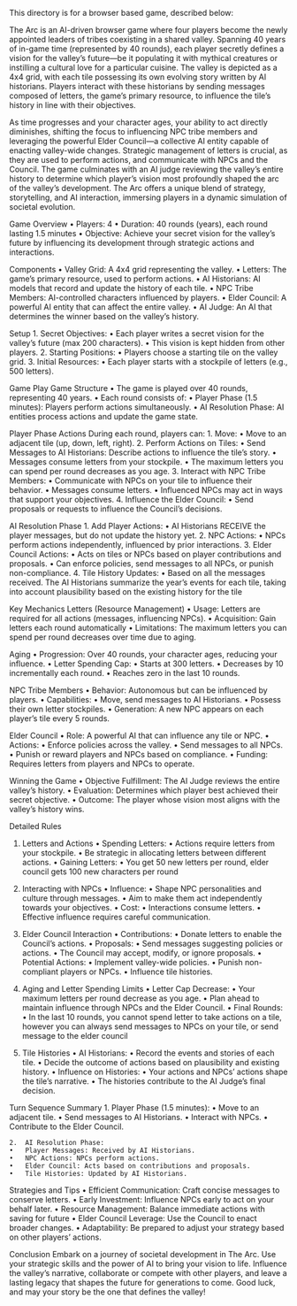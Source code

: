 This directory is for a browser based game, described below:

The Arc is an AI-driven browser game where four players become the newly appointed leaders of tribes coexisting in a shared valley. Spanning 40 years of in-game time (represented by 40 rounds), each player secretly defines a vision for the valley’s future—be it populating it with mythical creatures or instilling a cultural love for a particular cuisine. The valley is depicted as a 4x4 grid, with each tile possessing its own evolving story written by AI historians. Players interact with these historians by sending messages composed of letters, the game’s primary resource, to influence the tile’s history in line with their objectives.

As time progresses and your character ages, your ability to act directly diminishes, shifting the focus to influencing NPC tribe members and leveraging the powerful Elder Council—a collective AI entity capable of enacting valley-wide changes. Strategic management of letters is crucial, as they are used to perform actions, and communicate with NPCs and the Council. The game culminates with an AI judge reviewing the valley’s entire history to determine which player’s vision most profoundly shaped the arc of the valley’s development. The Arc offers a unique blend of strategy, storytelling, and AI interaction, immersing players in a dynamic simulation of societal evolution.

Game Overview
• Players: 4
• Duration: 40 rounds (years), each round lasting 1.5 minutes
• Objective: Achieve your secret vision for the valley’s future by influencing its development through strategic actions and interactions.

Components
• Valley Grid: A 4x4 grid representing the valley.
• Letters: The game’s primary resource, used to perform actions.
• AI Historians: AI models that record and update the history of each tile.
• NPC Tribe Members: AI-controlled characters influenced by players.
• Elder Council: A powerful AI entity that can affect the entire valley.
• AI Judge: An AI that determines the winner based on the valley’s history.

Setup 1. Secret Objectives:
• Each player writes a secret vision for the valley’s future (max 200 characters).
• This vision is kept hidden from other players. 2. Starting Positions:
• Players choose a starting tile on the valley grid. 3. Initial Resources:
• Each player starts with a stockpile of letters (e.g., 500 letters).

Game Play
Game Structure
• The game is played over 40 rounds, representing 40 years.
• Each round consists of:
• Player Phase (1.5 minutes): Players perform actions simultaneously.
• AI Resolution Phase: AI entities process actions and update the game state.

Player Phase Actions
During each round, players can: 1. Move:
• Move to an adjacent tile (up, down, left, right). 2. Perform Actions on Tiles:
• Send Messages to AI Historians: Describe actions to influence the tile’s story.
• Messages consume letters from your stockpile.
• The maximum letters you can spend per round decreases as you age. 3. Interact with NPC Tribe Members:
• Communicate with NPCs on your tile to influence their behavior.
• Messages consume letters.
• Influenced NPCs may act in ways that support your objectives. 4. Influence the Elder Council:
• Send proposals or requests to influence the Council’s decisions.

AI Resolution Phase 1. Add Player Actions:
• AI Historians RECEIVE the player messages, but do not update the history yet. 2. NPC Actions:
• NPCs perform actions independently, influenced by prior interactions. 3. Elder Council Actions:
• Acts on tiles or NPCs based on player contributions and proposals.
• Can enforce policies, send messages to all NPCs, or punish non-compliance. 4. Tile History Updates:
• Based on all the messages received. The AI Historians summarize the year’s events for each tile, taking into account plausibility based on the existing history for the tile

Key Mechanics
Letters (Resource Management)
• Usage: Letters are required for all actions (messages, influencing NPCs).
• Acquisition: Gain letters each round automatically
• Limitations: The maximum letters you can spend per round decreases over time due to aging.

Aging
• Progression: Over 40 rounds, your character ages, reducing your influence.
• Letter Spending Cap:
• Starts at 300 letters.
• Decreases by 10 incrementally each round.
• Reaches zero in the last 10 rounds.

NPC Tribe Members
• Behavior: Autonomous but can be influenced by players.
• Capabilities:
• Move, send messages to AI Historians.
• Possess their own letter stockpiles.
• Generation: A new NPC appears on each player’s tile every 5 rounds.

Elder Council
• Role: A powerful AI that can influence any tile or NPC.
• Actions:
• Enforce policies across the valley.
• Send messages to all NPCs.
• Punish or reward players and NPCs based on compliance.
• Funding: Requires letters from players and NPCs to operate.

Winning the Game
• Objective Fulfillment: The AI Judge reviews the entire valley’s history.
• Evaluation: Determines which player best achieved their secret objective.
• Outcome: The player whose vision most aligns with the valley’s history wins.

Detailed Rules

1. Letters and Actions
   • Spending Letters:
   • Actions require letters from your stockpile.
   • Be strategic in allocating letters between different actions.
   • Gaining Letters:
   • You get 50 new letters per round, elder council gets 100 new characters per round

2. Interacting with NPCs
   • Influence:
   • Shape NPC personalities and culture through messages.
   • Aim to make them act independently towards your objectives.
   • Cost:
   • Interactions consume letters.
   • Effective influence requires careful communication.

3. Elder Council Interaction
   • Contributions:
   • Donate letters to enable the Council’s actions.
   • Proposals:
   • Send messages suggesting policies or actions.
   • The Council may accept, modify, or ignore proposals.
   • Potential Actions:
   • Implement valley-wide policies.
   • Punish non-compliant players or NPCs.
   • Influence tile histories.

4. Aging and Letter Spending Limits
   • Letter Cap Decrease:
   • Your maximum letters per round decrease as you age.
   • Plan ahead to maintain influence through NPCs and the Elder Council.
   • Final Rounds:
   • In the last 10 rounds, you cannot spend letter to take actions on a tile, however you can always send messages to NPCs on your tile, or send message to the elder council

5. Tile Histories
   • AI Historians:
   • Record the events and stories of each tile.
   • Decide the outcome of actions based on plausibility and existing history.
   • Influence on Histories:
   • Your actions and NPCs’ actions shape the tile’s narrative.
   • The histories contribute to the AI Judge’s final decision.

Turn Sequence Summary 1. Player Phase (1.5 minutes):
• Move to an adjacent tile.
• Send messages to AI Historians.
• Interact with NPCs.
• Contribute to the Elder Council.

    2.	AI Resolution Phase:
    •	Player Messages: Received by AI Historians.
    •	NPC Actions: NPCs perform actions.
    •	Elder Council: Acts based on contributions and proposals.
    •	Tile Histories: Updated by AI Historians.

Strategies and Tips
• Efficient Communication: Craft concise messages to conserve letters.
• Early Investment: Influence NPCs early to act on your behalf later.
• Resource Management: Balance immediate actions with saving for future
• Elder Council Leverage: Use the Council to enact broader changes.
• Adaptability: Be prepared to adjust your strategy based on other players’ actions.

Conclusion
Embark on a journey of societal development in The Arc. Use your strategic skills and the power of AI to bring your vision to life. Influence the valley’s narrative, collaborate or compete with other players, and leave a lasting legacy that shapes the future for generations to come.
Good luck, and may your story be the one that defines the valley!
